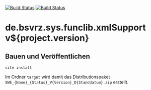 [![Build Status](https://travis-ci.org/datenverteiler/de.bsvrz.sys.funclib.xmlSupport.svg?branch=master)](https://travis-ci.org/datenverteiler/de.bsvrz.sys.funclib.xmlSupport)
[![Build Status](https://api.bintray.com/packages/datenverteiler/maven/de.bsvrz.sys.funclib.xmlSupport/images/download.svg)](https://bintray.com/datenverteiler/maven/de.bsvrz.sys.funclib.xmlSupport)

de.bsvrz.sys.funclib.xmlSupport v${project.version}
======================================


Bauen und Veröffentlichen
-------------------------

    site install

Im Ordner `target` wird damit das Distributionspaket
`SWE_{Name}_{Status}_V{Version}_D{Standdatum}.zip` erstellt.
